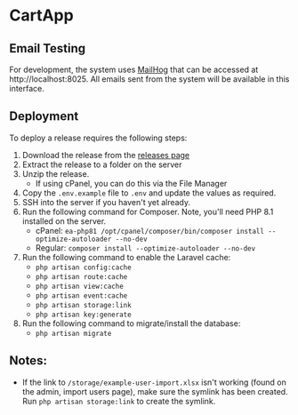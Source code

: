 # CartApp

## Email Testing

For development, the system uses [MailHog](https://github.com/mailhog/MailHog) that can be accessed
at http://localhost:8025. All emails sent from the system
will be available in this interface.

## Deployment

To deploy a release requires the following steps:

1. Download the release from the [releases page](https://github.com/pixelated-au/CartApp/releases)
2. Extract the release to a folder on the server
1. Unzip the release.
    - If using cPanel, you can do this via the File Manager
1. Copy the `.env.example` file to `.env` and update the values as required.
2. SSH into the server if you haven't yet already.
2. Run the following command for Composer. Note, you'll need PHP 8.1 installed on the server.
    - cPanel: `ea-php81 /opt/cpanel/composer/bin/composer install --optimize-autoloader --no-dev`
    - Regular: `composer install --optimize-autoloader --no-dev`
2. Run the following command to enable the Laravel cache:
    - `php artisan config:cache`
    - `php artisan route:cache`
    - `php artisan view:cache`
    - `php artisan event:cache`
    - `php artisan storage:link`
    - `php artisan key:generate`
1. Run the following command to migrate/install the database:
    - `php artisan migrate`

## Notes:

- If the link to `/storage/example-user-import.xlsx` isn't working (found on the admin, import users page), make sure
  the symlink has been created. Run `php artisan storage:link` to create the symlink.

